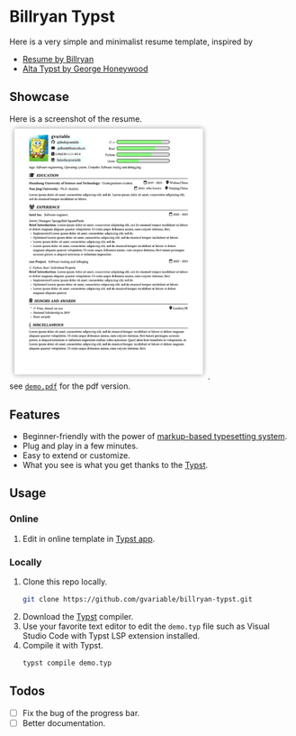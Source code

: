 # Billryan Typst
Here is a very simple and minimalist resume template, inspired by 
- [Resume by Billryan](https://github.com/billryan/resume)
- [Alta Typst by George Honeywood](https://github.com/GeorgeHoneywood/alta-typst)

## Showcase
Here is a screenshot of the resume.
<img src="demo.png" width=70% height=70% />.  
see [`demo.pdf`](demo.pdf) for the pdf version.
## Features
- Beginner-friendly with the power of [markup-based typesetting system](https://typst.app/docs/reference/syntax/).
- Plug and play in a few minutes.
- Easy to extend or customize.
- What you see is what you get thanks to the [Typst](https://typst.app).

## Usage
### Online
1. Edit in online template in [Typst app](https://typst.app/project/pX25kHTO1yt1WmO2E4z6uZ).
### Locally
1. Clone this repo locally. 
    ```bash
    git clone https://github.com/gvariable/billryan-typst.git
    ```
2. Download the [Typst](https://github.com/typst/typst) compiler.
3. Use your favorite text editor to edit the `demo.typ` file such as Visual Studio Code with Typst LSP extension installed.
4. Compile it with Typst.
    ```bash
    typst compile demo.typ
    ```

## Todos
- [ ] Fix the bug of the progress bar.
- [ ] Better documentation.
